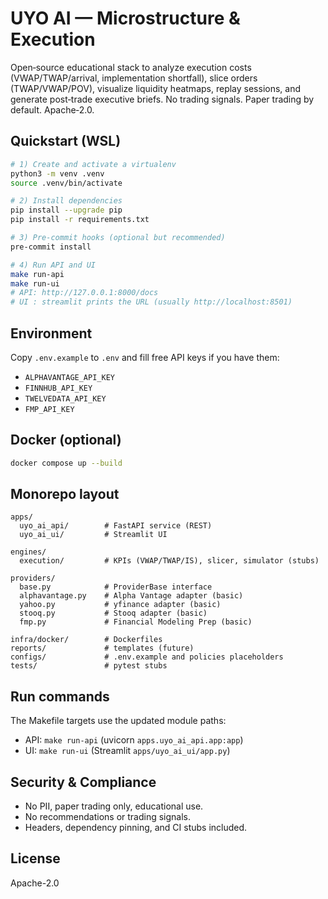 
# UYO AI — Microstructure & Execution

Open‑source educational stack to analyze execution costs (VWAP/TWAP/arrival, implementation shortfall),
slice orders (TWAP/VWAP/POV), visualize liquidity heatmaps, replay sessions, and generate post‑trade executive briefs.
No trading signals. Paper trading by default. Apache‑2.0.

## Quickstart (WSL)
```bash
# 1) Create and activate a virtualenv
python3 -m venv .venv
source .venv/bin/activate

# 2) Install dependencies
pip install --upgrade pip
pip install -r requirements.txt

# 3) Pre-commit hooks (optional but recommended)
pre-commit install

# 4) Run API and UI
make run-api
make run-ui
# API: http://127.0.0.1:8000/docs
# UI : streamlit prints the URL (usually http://localhost:8501)
```

## Environment
Copy `.env.example` to `.env` and fill free API keys if you have them:
- `ALPHAVANTAGE_API_KEY`
- `FINNHUB_API_KEY`
- `TWELVEDATA_API_KEY`
- `FMP_API_KEY`

## Docker (optional)
```bash
docker compose up --build
```

## Monorepo layout
```text
apps/
  uyo_ai_api/        # FastAPI service (REST)
  uyo_ai_ui/         # Streamlit UI

engines/
  execution/         # KPIs (VWAP/TWAP/IS), slicer, simulator (stubs)

providers/
  base.py            # ProviderBase interface
  alphavantage.py    # Alpha Vantage adapter (basic)
  yahoo.py           # yfinance adapter (basic)
  stooq.py           # Stooq adapter (basic)
  fmp.py             # Financial Modeling Prep (basic)

infra/docker/        # Dockerfiles
reports/             # templates (future)
configs/             # .env.example and policies placeholders
tests/               # pytest stubs
```

## Run commands
The Makefile targets use the updated module paths:
- API: `make run-api` (uvicorn `apps.uyo_ai_api.app:app`)
- UI: `make run-ui` (Streamlit `apps/uyo_ai_ui/app.py`)

## Security & Compliance
- No PII, paper trading only, educational use.
- No recommendations or trading signals.
- Headers, dependency pinning, and CI stubs included.

## License
Apache-2.0
